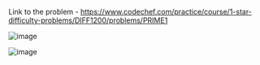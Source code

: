 Link to the problem - https://www.codechef.com/practice/course/1-star-difficulty-problems/DIFF1200/problems/PRIME1


![image](https://github.com/Haleshot/Competitive-Programming/assets/57552973/3297b79e-233d-4453-93de-aaf5e1de4601)


![image](https://github.com/Haleshot/Competitive-Programming/assets/57552973/13947f1c-7ecd-45a4-9f37-b5fb695e0498)
